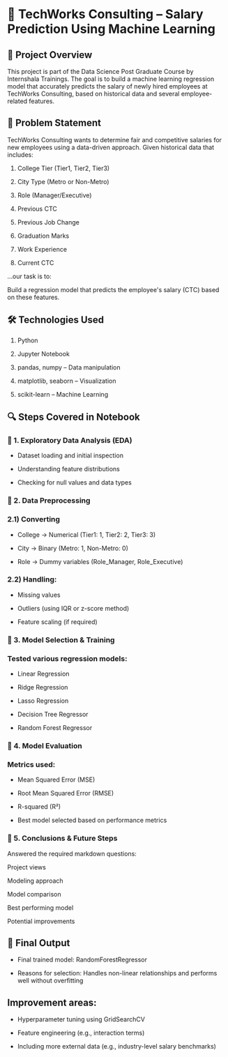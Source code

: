 # 🧠 TechWorks Consulting – Salary Prediction Using Machine Learning
## 📁 Project Overview
This project is part of the Data Science Post Graduate Course by Internshala Trainings. The goal is to build a machine learning regression model that accurately predicts the salary of newly hired employees at TechWorks Consulting, based on historical data and several employee-related features.

## 🧩 Problem Statement
TechWorks Consulting wants to determine fair and competitive salaries for new employees using a data-driven approach. Given historical data that includes:

1) College Tier (Tier1, Tier2, Tier3)

2) City Type (Metro or Non-Metro)

3) Role (Manager/Executive)

4) Previous CTC

5) Previous Job Change

6) Graduation Marks

7) Work Experience

8) Current CTC

...our task is to:

Build a regression model that predicts the employee's salary (CTC) based on these features.

## 🛠 Technologies Used
1) Python

2) Jupyter Notebook

3) pandas, numpy – Data manipulation

4) matplotlib, seaborn – Visualization

5) scikit-learn – Machine Learning


## 🔍 Steps Covered in Notebook
### 📌 1. Exploratory Data Analysis (EDA)
- Dataset loading and initial inspection

- Understanding feature distributions

- Checking for null values and data types

### 📌 2. Data Preprocessing
### 2.1) Converting

- College → Numerical (Tier1: 1, Tier2: 2, Tier3: 3)

- City → Binary (Metro: 1, Non-Metro: 0)

- Role → Dummy variables (Role_Manager, Role_Executive)

### 2.2) Handling:

- Missing values

- Outliers (using IQR or z-score method)

- Feature scaling (if required)

### 📌 3. Model Selection & Training
### Tested various regression models:

- Linear Regression

- Ridge Regression

- Lasso Regression

- Decision Tree Regressor

- Random Forest Regressor

### 📌 4. Model Evaluation
### Metrics used:

- Mean Squared Error (MSE)

- Root Mean Squared Error (RMSE)

- R-squared (R²)

- Best model selected based on performance metrics

### 📌 5. Conclusions & Future Steps
Answered the required markdown questions:

Project views

Modeling approach

Model comparison

Best performing model

Potential improvements

## 🏁 Final Output
- Final trained model: RandomForestRegressor

- Reasons for selection: Handles non-linear relationships and performs well without overfitting

## Improvement areas:

- Hyperparameter tuning using GridSearchCV

- Feature engineering (e.g., interaction terms)

- Including more external data (e.g., industry-level salary benchmarks)
